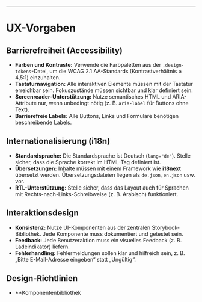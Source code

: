 ---
# UX-Vorgaben

## Barrierefreiheit (Accessibility)
- **Farben und Kontraste:** Verwende die Farbpaletten aus der `.design-tokens`-Datei, um die WCAG 2.1 AA-Standards (Kontrastverhältnis ≥ 4,5:1) einzuhalten.
- **Tastaturnavigation:** Alle interaktiven Elemente müssen mit der Tastatur erreichbar sein. Fokuszustände müssen sichtbar und klar definiert sein.
- **Screenreader-Unterstützung:** Nutze semantisches HTML und ARIA-Attribute nur, wenn unbedingt nötig (z. B. `aria-label` für Buttons ohne Text).
- **Barrierefreie Labels:** Alle Buttons, Links und Formulare benötigen beschreibende Labels.

## Internationalisierung (i18n)
- **Standardsprache:** Die Standardsprache ist Deutsch (`lang="de"`). Stelle sicher, dass die Sprache korrekt im HTML-Tag definiert ist.
- **Übersetzungen:** Inhalte müssen mit einem Framework wie **i18next** übersetzt werden. Übersetzungsdateien liegen als `de.json`, `en.json` usw. vor.
- **RTL-Unterstützung:** Stelle sicher, dass das Layout auch für Sprachen mit Rechts-nach-Links-Schreibweise (z. B. Arabisch) funktioniert.

## Interaktionsdesign
- **Konsistenz:** Nutze UI-Komponenten aus der zentralen Storybook-Bibliothek. Jede Komponente muss dokumentiert und getestet sein.
- **Feedback:** Jede Benutzeraktion muss ein visuelles Feedback (z. B. Ladeindikator) liefern.
- **Fehlerhandling:** Fehlermeldungen sollen klar und hilfreich sein, z. B. „Bitte E-Mail-Adresse eingeben“ statt „Ungültig“.

## Design-Richtlinien
- **Komponentenbibliothek
